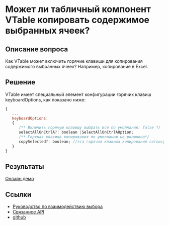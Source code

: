 # Может ли табличный компонент VTable копировать содержимое выбранных ячеек?

## Описание вопроса

Как VTable может включить горячие клавиши для копирования содержимого выбранных ячеек? Например, копирование в Excel.

## Решение

VTable имеет специальный элемент конфигурации горячих клавиш keyboardOptions, как показано ниже:

```javascript
{
   ...
   keyboardOptions:
   {
      /** Включить горячую клавишу выбрать все по умолчанию: false */
      selectAllOnCtrlA?: boolean |SelectAllOnCtrlAOption;
      /** Горячая клавиша копирования по умолчанию не включена*/
      copySelected?: boolean; //эта горячая клавиша копирования согласуется с горячей клавишей браузера
   }
}
```

## Результаты

[Онлайн демо](https://codesandbox.io/s/vtable-copy-sdwjhd)

## Ссылки

- [Руководство по взаимодействию выбора](https://visactor.io/vtable/guide/interaction/select)
- [Связанное API](https://visactor.io/vtable/option/ListTable#keyboardOptions.copySelected)
- [github](https://github.com/VisActor/VTable)
